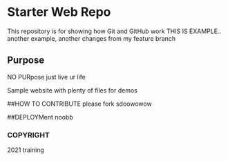 # Starter Web Repo

This repository is for showing how Git and GitHub work
 THIS IS EXAMPLE.. another example, another changes from my feature branch
 

## Purpose
 NO PURpose just live ur life

Sample website with plenty of files for demos

##HOW TO CONTRIBUTE
please fork
sdoowowow

##DEPLOYMent
noobb




### COPYRIGHT
2021 training